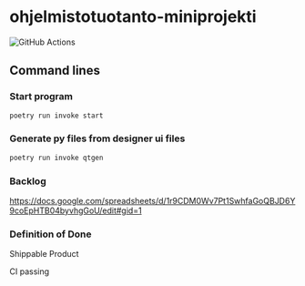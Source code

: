 # ohjelmistotuotanto-miniprojekti

![GitHub Actions](https://github.com/vikke1234/ohjelmistotuotanto-miniprojekti/workflows/CI/badge.svg)

## Command lines
### Start program
```sh
poetry run invoke start
```

### Generate py files from designer ui files
```sh
poetry run invoke qtgen
```


### Backlog
https://docs.google.com/spreadsheets/d/1r9CDM0Wv7Pt1SwhfaGoQBJD6Y9coEpHTB04byvhgGoU/edit#gid=1

### Definition of Done
  Shippable Product
  
  CI passing

